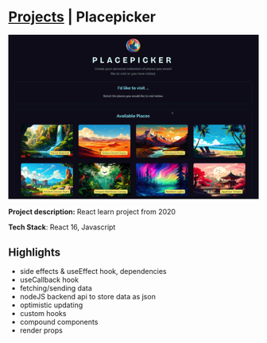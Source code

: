 # [Projects](/portfolio/) | Placepicker

<img src="../images/placepicker/home.png"/>

**Project description:** React learn project from 2020

**Tech Stack**: React 16, Javascript

## Highlights
- side effects & useEffect hook, dependencies
- useCallback hook
- fetching/sending data
- nodeJS backend api to store data as json
- optimistic updating
- custom hooks
- compound components
- render props

